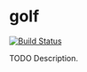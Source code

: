# golf

[![Build Status](https://travis-ci.org/githubuser/golf.png)](https://travis-ci.org/githubuser/golf)

TODO Description.
